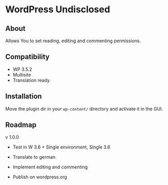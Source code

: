 WordPress Undisclosed
=====================

About
-----
Allows You to set reading, editing and commenting permissions. 


Compatibility
-------------
- WP 3.5.2
- Multisite
- Translation ready

Installation
------------
Move the plugin dir in your `wp-content/` directory and activate it in the GUI.



Roadmap
-------
v 1.0.0
- Test in W 3.6 + Single environment, Single 3.6
- Translate to german
- Implement editing and commenting 

- Publish on wordpress.org